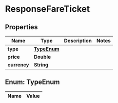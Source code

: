 

# ResponseFareTicket

## Properties

Name | Type | Description | Notes
------------ | ------------- | ------------- | -------------
**type** | [**TypeEnum**](#TypeEnum) |  | 
**price** | **Double** |  | 
**currency** | **String** |  | 


## Enum: TypeEnum

Name | Value
---- | -----





